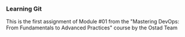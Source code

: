 ### Learning Git

This is the first assignment of Module #01 from the "Mastering DevOps: From Fundamentals to Advanced Practices" course by the Ostad Team